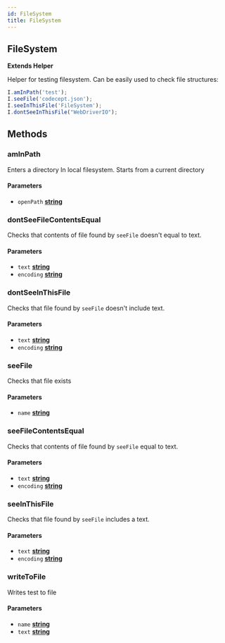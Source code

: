 ```yaml
---
id: FileSystem
title: FileSystem
---
```


<!-- Generated by documentation.js. Update this documentation by updating the source code. -->

## FileSystem

**Extends Helper**

Helper for testing filesystem.
Can be easily used to check file structures:

```js
I.amInPath('test');
I.seeFile('codecept.json');
I.seeInThisFile('FileSystem');
I.dontSeeInThisFile("WebDriverIO");
```

## Methods

### amInPath

Enters a directory In local filesystem.
Starts from a current directory

#### Parameters

-   `openPath` **[string][1]** 

### dontSeeFileContentsEqual

Checks that contents of file found by `seeFile` doesn't equal to text.

#### Parameters

-   `text` **[string][1]** 
-   `encoding` **[string][1]** 

### dontSeeInThisFile

Checks that file found by `seeFile` doesn't include text.

#### Parameters

-   `text` **[string][1]** 
-   `encoding` **[string][1]** 

### seeFile

Checks that file exists

#### Parameters

-   `name` **[string][1]** 

### seeFileContentsEqual

Checks that contents of file found by `seeFile` equal to text.

#### Parameters

-   `text` **[string][1]** 
-   `encoding` **[string][1]** 

### seeInThisFile

Checks that file found by `seeFile` includes a text.

#### Parameters

-   `text` **[string][1]** 
-   `encoding` **[string][1]** 

### writeToFile

Writes test to file

#### Parameters

-   `name` **[string][1]** 
-   `text` **[string][1]** 

[1]: https://developer.mozilla.org/docs/Web/JavaScript/Reference/Global_Objects/String
